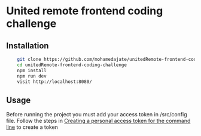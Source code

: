 # United remote frontend coding challenge

## Installation

```bash
    git clone https://github.com/mohamedajate/unitedRemote-frontend-coding-challenge.git
    cd unitedRemote-frontend-coding-challenge
    npm install
    npm run dev
    visit http://localhost:8080/
```

## Usage

  Before running the project you must add your access token in /src/config file.
  Follow the steps in [Creating a personal access token for the command line](https://help.github.com/en/articles/creating-a-personal-access-token-for-the-command-line) to create a token